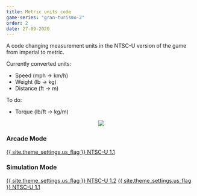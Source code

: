 ```yaml
---
title: Metric units code
game-series: "gran-turismo-2"
order: 2
date: 27-09-2020
---
```


A code changing measurement units in the NTSC-U version of the game from imperial to metric.

Currently converted units:
* Speed (mph -> km/h)
* Weight (lb -> kg)
* Distance (ft -> m)

To do:
* Torque (lb/ft -> kg/m)

<p class="mod-screenshot" align="center">
<a href="https://i.imgur.com/g4QySpm.png"><img src="https://i.imgur.com/g4QySpml.png"></a>
</p>

### Arcade Mode
<a href="https://github.com/CookiePLMonster/Console-Cheat-Codes/blob/master/PS1/Gran%20Turismo%202/Metric%20units/NTSC-U%201.1%20Arcade.cht" class="button" role="button" target="_blank">{{ site.theme_settings.us_flag }} NTSC-U 1.1</a>

### Simulation Mode
<a href="https://github.com/CookiePLMonster/Console-Cheat-Codes/blob/master/PS1/Gran%20Turismo%202/Metric%20units/NTSC-U%201.2%20Simulation.cht" class="button" role="button" target="_blank">{{ site.theme_settings.us_flag }} NTSC-U 1.2</a>
<a href="https://github.com/CookiePLMonster/Console-Cheat-Codes/blob/master/PS1/Gran%20Turismo%202/Metric%20units/NTSC-U%201.1%20Simulation.cht" class="button" role="button" target="_blank">{{ site.theme_settings.us_flag }} NTSC-U 1.1</a>